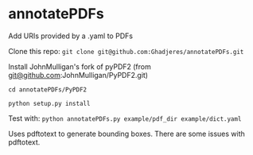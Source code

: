 # annotatePDFs
Add URIs provided by a .yaml to PDFs

Clone this repo:
`git clone git@github.com:Ghadjeres/annotatePDFs.git`


Install JohnMulligan's fork of pyPDF2
(from git@github.com:JohnMulligan/PyPDF2.git)

`cd annotatePDFs/PyPDF2`

`python setup.py install`

Test with:
`python annotatePDFs.py example/pdf_dir example/dict.yaml`

Uses pdftotext to generate bounding boxes.
There are some issues with pdftotext.
